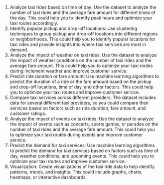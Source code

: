 1. Analyze taxi rides based on time of day: Use the dataset to analyze the number of taxi rides and the average fare amount for different times of the day. This could help you to identify peak hours and optimize your taxi routes accordingly.
2. Identify popular pickup and drop-off locations: Use clustering techniques to group pickup and drop-off locations into different regions or neighborhoods. This could help you to identify popular locations for taxi rides and provide insights into where taxi services are most in demand.
3. Analyze the impact of weather on taxi rides: Use the dataset to analyze the impact of weather conditions on the number of taxi rides and the average fare amount. This could help you to optimize your taxi routes during inclement weather and improve customer service.
4. Predict ride duration or fare amount: Use machine learning algorithms to predict the duration of a ride or the fare amount based on the pickup and drop-off locations, time of day, and other factors. This could help you to optimize your taxi routes and improve customer service.
5. Compare taxi services across different providers: The dataset includes data for several different taxi providers, so you could compare their services based on factors such as ride duration, fare amount, and customer ratings.
6. Analyze the impact of events on taxi rides: Use the dataset to analyze the impact of events such as concerts, sports games, or parades on the number of taxi rides and the average fare amount. This could help you to optimize your taxi routes during events and improve customer service.
7. Predict the demand for taxi services: Use machine learning algorithms to predict the demand for taxi services based on factors such as time of day, weather conditions, and upcoming events. This could help you to optimize your taxi routes and improve customer service.
8. Visualization: Create visualizations of the taxi ride data to help identify patterns, trends, and insights. This could include graphs, charts, heatmaps, or interactive dashboards.
